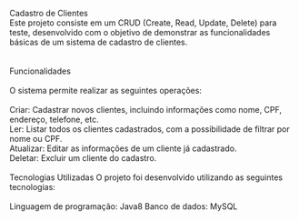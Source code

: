 Cadastro de Clientes</br>
Este projeto consiste em um CRUD (Create, Read, Update, Delete) para teste, desenvolvido com o objetivo de demonstrar as funcionalidades básicas de um sistema de cadastro de clientes.</br>
</br>
</br>
Funcionalidades</br>
</br>
O sistema permite realizar as seguintes operações:</br>
</br>
Criar: Cadastrar novos clientes, incluindo informações como nome, CPF, endereço, telefone, etc.</br>
Ler: Listar todos os clientes cadastrados, com a possibilidade de filtrar por nome ou CPF.</br>
Atualizar: Editar as informações de um cliente já cadastrado.</br>
Deletar: Excluir um cliente do cadastro.</br>
</br>
Tecnologias Utilizadas
O projeto foi desenvolvido utilizando as seguintes tecnologias:</br>
</br>
Linguagem de programação: Java8
Banco de dados: MySQL
